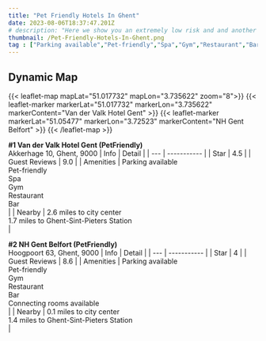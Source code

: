 ```yaml
---
title: "Pet Friendly Hotels In Ghent"
date: 2023-08-06T18:37:47.201Z
# description: "Here we show you an extremely low risk and and another medium risk approach to earn passive income "
thumbnail: /Pet-Friendly-Hotels-In-Ghent.png
tag : ["Parking available","Pet-friendly","Spa","Gym","Restaurant","Bar","Connecting rooms available"]
---
```


## Dynamic Map
{{< leaflet-map  mapLat="51.017732" mapLon="3.735622" zoom="8">}}
    {{< leaflet-marker markerLat="51.017732" markerLon="3.735622" markerContent="Van der Valk Hotel Gent" >}}
    {{< leaflet-marker markerLat="51.05477" markerLon="3.72523" markerContent="NH Gent Belfort" >}}
{{< /leaflet-map >}}


**#1 Van der Valk Hotel Gent (PetFriendly)**<br>Akkerhage 10, Ghent, 9000
| Info | Detail |
| --- | ----------- |
| Star | 4.5 |
| Guest Reviews | 9.0 |
| Amenities | Parking available<br>Pet-friendly<br>Spa<br>Gym<br>Restaurant<br>Bar<br> |
| Nearby | 2.6 miles to city center<br>1.7 miles to Ghent-Sint-Pieters Station<br> |

**#2 NH Gent Belfort (PetFriendly)**<br>Hoogpoort 63, Ghent, 9000
| Info | Detail |
| --- | ----------- |
| Star | 4 |
| Guest Reviews | 8.6 |
| Amenities | Parking available<br>Pet-friendly<br>Gym<br>Restaurant<br>Bar<br>Connecting rooms available<br> |
| Nearby | 0.1 miles to city center<br>1.4 miles to Ghent-Sint-Pieters Station<br> |

